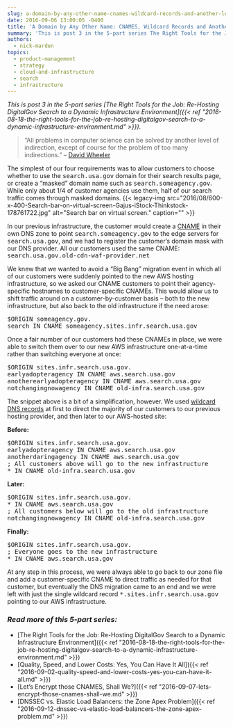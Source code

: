 ```yaml
---
slug: a-domain-by-any-other-name-cnames-wildcard-records-and-another-level-of-indirection
date: 2016-09-06 13:00:05 -0400
title: 'A Domain by Any Other Name: CNAMES, Wildcard Records and Another Level of Indirection'
summary: 'This is post 3 in the 5-part series The Right Tools for the Job: Re-Hosting DigitalGov Search to a Dynamic Infrastructure Environment. &ldquo;All problems in computer science can be solved by another level of indirection, except of course for the problem of too many indirections.&rdquo; &#8211; David Wheeler The simplest of our four requirements was'
authors:
  - nick-marden
topics:
  - product-management
  - strategy
  - cloud-and-infrastructure
  - search
  - infrastructure
---
```


_This is post 3 in the 5-part series [The Right Tools for the Job: Re-Hosting DigitalGov Search to a Dynamic Infrastructure Environment]({{< ref "2016-08-18-the-right-tools-for-the-job-re-hosting-digitalgov-search-to-a-dynamic-infrastructure-environment.md" >}})_.

> “All problems in computer science can be solved by another level of indirection, except of course for the problem of too many indirections.” &#8211; [David Wheeler](https://en.wikipedia.org/wiki/David_Wheeler_(British_computer_scientist))

The simplest of our four requirements was to allow customers to choose whether to use the <tt>search.usa.gov</tt> domain for their search results page, or create a “masked” domain name such as <tt>search.someagency.gov</tt>. While only about 1/4 of customer agencies use them, half of our search traffic comes through masked domains. {{< legacy-img src="2016/08/600-x-400-Search-bar-on-virtual-screen-Gajus-iStock-Thinkstock-178761722.jpg" alt="Search bar on virtual screen." caption="" >}} 

In our previous infrastructure, the customer would create a [CNAME](https://en.wikipedia.org/wiki/CNAME_record) in their own DNS zone to point <tt>search.someagency.gov</tt> to the edge servers for <tt>search.usa.gov</tt>, and we had to register the customer’s domain mask with our DNS provider. All our customers used the same CNAME: <tt>search.usa.gov.old-cdn-waf-provider.net</tt>

We knew that we wanted to avoid a “Big Bang” migration event in which all of our customers were suddenly pointed to the new AWS hosting infrastructure, so we asked our CNAME customers to point their agency-specific hostnames to customer-specific CNAMEs. This would allow us to shift traffic around on a customer-by-customer basis &#8211; both to the new infrastructure, but also back to the old infrastructure if the need arose:

<tt>$ORIGIN someagency.gov.<br /> search IN CNAME someagency.sites.infr.search.usa.gov</tt>

Once a fair number of our customers had these CNAMEs in place, we were able to switch them over to our new AWS infrastructure one-at-a-time rather than switching everyone at once:

<tt>$ORIGIN sites.infr.search.usa.gov.<br /> earlyadopteragency IN CNAME aws.search.usa.gov<br /> anotherearlyadopteragency IN CNAME aws.search.usa.gov<br /> notchangingnowagency IN CNAME old-infra.search.usa.gov</tt>

The snippet above is a bit of a simplification, however. We used [wildcard DNS records](https://en.wikipedia.org/wiki/Wildcard_DNS_record) at first to direct the majority of our customers to our previous hosting provider, and then later to our AWS-hosted site:

**Before:**
  
<tt>$ORIGIN sites.infr.search.usa.gov.<br /> earlyadopteragency IN CNAME aws.search.usa.gov<br /> anotherdaringagency IN CNAME aws.search.usa.gov<br /> ; All customers above will go to the new infrastructure<br /> * IN CNAME old-infra.search.usa.gov</tt>

**Later:**
  
<tt>$ORIGIN sites.infr.search.usa.gov.<br /> * IN CNAME aws.search.usa.gov<br /> ; All customers below will go to the old infrastructure<br /> notchangingnowagency IN CNAME old-infra.search.usa.gov</tt>

**Finally:**
  
<tt>$ORIGIN sites.infr.search.usa.gov.<br /> ; Everyone goes to the new infrastructure<br /> * IN CNAME aws.search.usa.gov</tt>

At any step in this process, we were always able to go back to our zone file and add a customer-specific CNAME to direct traffic as needed for that customer, but eventually the DNS migration came to an end and we were left with just the single wildcard record <tt>*.sites.infr.search.usa.gov</tt> pointing to our AWS infrastructure.

<h3 id="series">
  <em>Read more of this 5-part series:</em>
</h3>

  * [The Right Tools for the Job: Re-Hosting DigitalGov Search to a Dynamic Infrastructure Environment]({{< ref "2016-08-18-the-right-tools-for-the-job-re-hosting-digitalgov-search-to-a-dynamic-infrastructure-environment.md" >}})
  * [Quality, Speed, and Lower Costs: Yes, You Can Have It All]({{< ref "2016-09-02-quality-speed-and-lower-costs-yes-you-can-have-it-all.md" >}})
  * [Let’s Encrypt those CNAMES, Shall We?]({{< ref "2016-09-07-lets-encrypt-those-cnames-shall-we.md" >}})
  * [DNSSEC vs. Elastic Load Balancers: the Zone Apex Problem]({{< ref "2016-09-12-dnssec-vs-elastic-load-balancers-the-zone-apex-problem.md" >}})